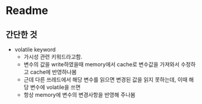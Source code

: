 # Readme

## 간단한 것

- volatile keyword
  - 가시성 관련 키워드라고함.
  - 변수의 값을 write하였을때 memory에서 cache로 변수값을 가져와서 수정하고 cache에 반영하나봄
  - 근데 다른 쓰레드에서 해당 변수를 읽으면 변경된 값을 읽지 못하는데, 이때 해당 변수에 volatile을 쓰면
  - 항상 memory에 변수의 변경사항을 반영해 주나봄

